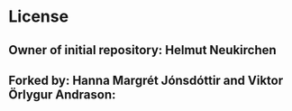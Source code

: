 # License

## Owner of initial repository: Helmut Neukirchen
## Forked by: Hanna Margrét Jónsdóttir and Viktor Örlygur Andrason: